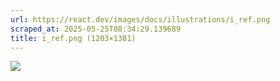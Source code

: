 ```yaml
---
url: https://react.dev/images/docs/illustrations/i_ref.png
scraped_at: 2025-05-25T08:34:29.139689
title: i_ref.png (1203×1381)
---
```


![](https://react.dev/images/docs/illustrations/i_ref.png)

